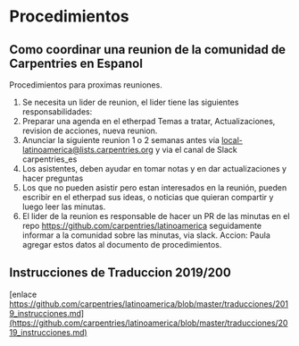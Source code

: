 # Procedimientos



## Como coordinar una reunion de la comunidad de Carpentries en Espanol

Procedimientos para proximas reuniones.
1. Se necesita un lider de reunion, el lider tiene las siguientes responsabilidades:
2. Preparar una agenda en el etherpad Temas a tratar, Actualizaciones, revision de acciones, nueva reunion.
3. Anunciar la siguiente reunion 1 o 2 semanas antes via local-latinoamerica@lists.carpentries.org y via el canal de  Slack carpentries_es 
4. Los asistentes, deben ayudar en tomar notas y en dar actualizaciones y hacer preguntas
5. Los que no pueden asistir pero estan interesados en la reunión, pueden escribir en el etherpad sus ideas, o noticias que quieran compartir y luego leer las minutas.
6. El lider de la reunion es responsable de hacer un PR de las minutas en el repo https://github.com/carpentries/latinoamerica seguidamente informar a la comunidad sobre las minutas, via slack.
Accion: Paula agregar estos datos al documento de procedimientos.


## Instrucciones de Traduccion 2019/200

[enlace https://github.com/carpentries/latinoamerica/blob/master/traducciones/2019_instrucciones.md](https://github.com/carpentries/latinoamerica/blob/master/traducciones/2019_instrucciones.md)
